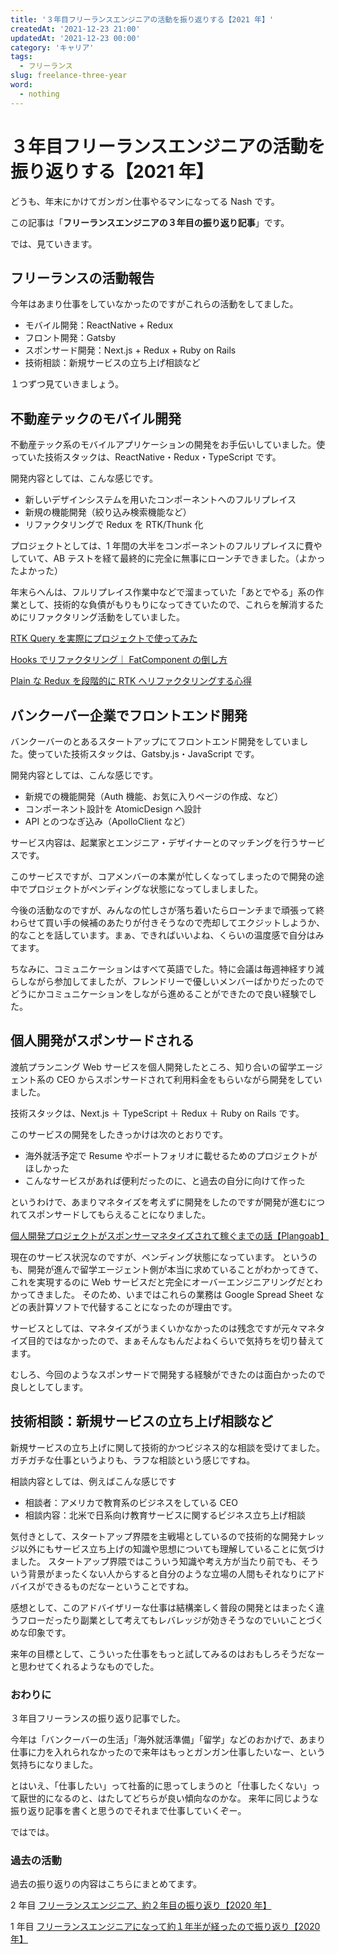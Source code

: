 ```yaml
---
title: '３年目フリーランスエンジニアの活動を振り返りする【2021 年】'
createdAt: '2021-12-23 21:00'
updatedAt: '2021-12-23 00:00'
category: 'キャリア'
tags:
  - フリーランス
slug: freelance-three-year
word:
  - nothing
---
```


# ３年目フリーランスエンジニアの活動を振り返りする【2021 年】

どうも、年末にかけてガンガン仕事やるマンになってる Nash です。

この記事は「**フリーランスエンジニアの３年目の振り返り記事**」です。

では、見ていきます。

## フリーランスの活動報告

今年はあまり仕事をしていなかったのですがこれらの活動をしてました。

- モバイル開発：ReactNative + Redux
- フロント開発：Gatsby
- スポンサード開発：Next.js + Redux + Ruby on Rails
- 技術相談：新規サービスの立ち上げ相談など

１つずつ見ていきましょう。

## 不動産テックのモバイル開発

不動産テック系のモバイルアプリケーションの開発をお手伝いしていました。使っていた技術スタックは、ReactNative・Redux・TypeScript です。

開発内容としては、こんな感じです。

- 新しいデザインシステムを用いたコンポーネントへのフルリプレイス
- 新規の機能開発（絞り込み検索機能など）
- リファクタリングで Redux を RTK/Thunk 化

プロジェクトとしては、1 年間の大半をコンポーネントのフルリプレイスに費やしていて、AB テストを経て最終的に完全に無事にローンチできました。（よかったよかった）

年末らへんは、フルリプレイス作業中などで溜まっていた「あとでやる」系の作業として、技術的な負債がもりもりになってきていたので、これらを解消するためにリファクタリング活動をしていました。

[RTK Query を実際にプロジェクトで使ってみた](/rtk-query)

[Hooks でリファクタリング｜ FatComponent の倒し方](/refactor-fat-component)

[Plain な Redux を段階的に RTK へリファクタリングする心得](/refactoring-redux-to-rtk)

## バンクーバー企業でフロントエンド開発

バンクーバーのとあるスタートアップにてフロントエンド開発をしていました。使っていた技術スタックは、Gatsby.js・JavaScript です。

開発内容としては、こんな感じです。

- 新規での機能開発（Auth 機能、お気に入りページの作成、など）
- コンポーネント設計を AtomicDesign へ設計
- API とのつなぎ込み（ApolloClient など）

サービス内容は、起業家とエンジニア・デザイナーとのマッチングを行うサービスです。

このサービスですが、コアメンバーの本業が忙しくなってしまったので開発の途中でプロジェクトがペンディングな状態になってしましました。

今後の活動なのですが、みんなの忙しさが落ち着いたらローンチまで頑張って終わらせて買い手の候補のあたりが付きそうなので売却してエクジットしようか、的なことを話しています。まぁ、できればいいよね、くらいの温度感で自分はみてます。

ちなみに、コミュニケーションはすべて英語でした。特に会議は毎週神経すり減らしながら参加してましたが、フレンドリーで優しいメンバーばかりだったのでどうにかコミュニケーションをしながら進めることができたので良い経験でした。

## 個人開発がスポンサードされる

渡航プランニング Web サービスを個人開発したところ、知り合いの留学エージェント系の CEO からスポンサードされて利用料金をもらいながら開発をしていました。

技術スタックは、Next.js ＋ TypeScript ＋ Redux ＋ Ruby on Rails です。

このサービスの開発をしたきっかけは次のとおりです。

- 海外就活予定で Resume やポートフォリオに載せるためのプロジェクトがほしかった
- こんなサービスがあれば便利だったのに、と過去の自分に向けて作った

というわけで、あまりマネタイズを考えずに開発をしたのですが開発が進むにつれてスポンサードしてもらえることになりました。

[個人開発プロジェクトがスポンサーマネタイズされて稼ぐまでの話【Plangoab】](/plangoab-sponsored)

現在のサービス状況なのですが、ペンディング状態になっています。
というのも、開発が進んで留学エージェント側が本当に求めていることがわかってきて、これを実現するのに Web サービスだと完全にオーバーエンジニアリングだとわかってきました。
そのため、いまではこれらの業務は Google Spread Sheet などの表計算ソフトで代替することになったのが理由です。

サービスとしては、マネタイズがうまくいかなかったのは残念ですが元々マネタイズ目的ではなかったので、まぁそんなもんだよねくらいで気持ちを切り替えてます。

むしろ、今回のようなスポンサードで開発する経験ができたのは面白かったので良しとしてします。

## 技術相談：新規サービスの立ち上げ相談など

新規サービスの立ち上げに関して技術的かつビジネス的な相談を受けてました。ガチガチな仕事というよりも、ラフな相談という感じですね。

相談内容としては、例えばこんな感じです

- 相談者：アメリカで教育系のビジネスをしている CEO
- 相談内容：北米で日系向け教育サービスに関するビジネス立ち上げ相談

気付きとして、スタートアップ界隈を主戦場としているので技術的な開発ナレッジ以外にもサービス立ち上げの知識や思想についても理解していることに気づけました。
スタートアップ界隈ではこういう知識や考え方が当たり前でも、そういう背景がまったくない人からすると自分のような立場の人間もそれなりにアドバイスができるものだなーということですね。

感想として、このアドバイザリーな仕事は結構楽しく普段の開発とはまったく違うフローだったり副業として考えてもレバレッジが効きそうなのでいいことづくめな印象です。

来年の目標として、こういった仕事をもっと試してみるのはおもしろそうだなーと思わせてくれるようなものでした。

### おわりに

３年目フリーランスの振り返り記事でした。

今年は「バンクーバーの生活」「海外就活準備」「留学」などのおかげで、あまり仕事に力を入れられなかったので来年はもっとガンガン仕事したいなー、という気持ちになりました。

とはいえ、「仕事したい」って社畜的に思ってしまうのと「仕事したくない」って厭世的になるのと、はたしてどちらが良い傾向なのかな。
来年に同じような振り返り記事を書くと思うのでそれまで仕事していくぞー。

ではでは。

### 過去の活動

過去の振り返りの内容はこちらにまとめてます。

2 年目
[フリーランスエンジニア、約２年目の振り返り【2020 年】](/freelance-two-year)

1 年目
[フリーランスエンジニアになって約１年半が経ったので振り返り【2020 年】](/freelance-one-year)
